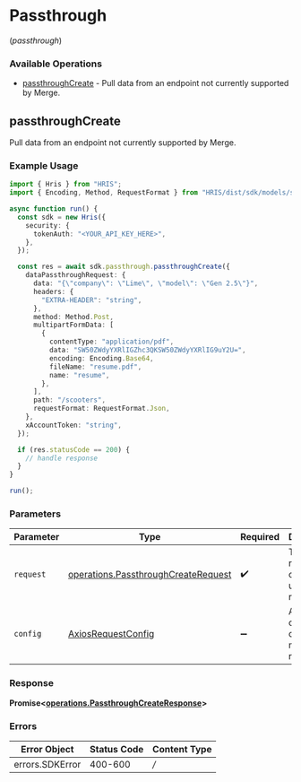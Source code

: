 # Passthrough
(*passthrough*)

### Available Operations

* [passthroughCreate](#passthroughcreate) - Pull data from an endpoint not currently supported by Merge.

## passthroughCreate

Pull data from an endpoint not currently supported by Merge.

### Example Usage

```typescript
import { Hris } from "HRIS";
import { Encoding, Method, RequestFormat } from "HRIS/dist/sdk/models/shared";

async function run() {
  const sdk = new Hris({
    security: {
      tokenAuth: "<YOUR_API_KEY_HERE>",
    },
  });

  const res = await sdk.passthrough.passthroughCreate({
    dataPassthroughRequest: {
      data: "{\"company\": \"Lime\", \"model\": \"Gen 2.5\"}",
      headers: {
        "EXTRA-HEADER": "string",
      },
      method: Method.Post,
      multipartFormData: [
        {
          contentType: "application/pdf",
          data: "SW50ZWdyYXRlIGZhc3QKSW50ZWdyYXRlIG9uY2U=",
          encoding: Encoding.Base64,
          fileName: "resume.pdf",
          name: "resume",
        },
      ],
      path: "/scooters",
      requestFormat: RequestFormat.Json,
    },
    xAccountToken: "string",
  });

  if (res.statusCode == 200) {
    // handle response
  }
}

run();
```

### Parameters

| Parameter                                                                                      | Type                                                                                           | Required                                                                                       | Description                                                                                    |
| ---------------------------------------------------------------------------------------------- | ---------------------------------------------------------------------------------------------- | ---------------------------------------------------------------------------------------------- | ---------------------------------------------------------------------------------------------- |
| `request`                                                                                      | [operations.PassthroughCreateRequest](../../sdk/models/operations/passthroughcreaterequest.md) | :heavy_check_mark:                                                                             | The request object to use for the request.                                                     |
| `config`                                                                                       | [AxiosRequestConfig](https://axios-http.com/docs/req_config)                                   | :heavy_minus_sign:                                                                             | Available config options for making requests.                                                  |


### Response

**Promise<[operations.PassthroughCreateResponse](../../sdk/models/operations/passthroughcreateresponse.md)>**
### Errors

| Error Object    | Status Code     | Content Type    |
| --------------- | --------------- | --------------- |
| errors.SDKError | 400-600         | */*             |
